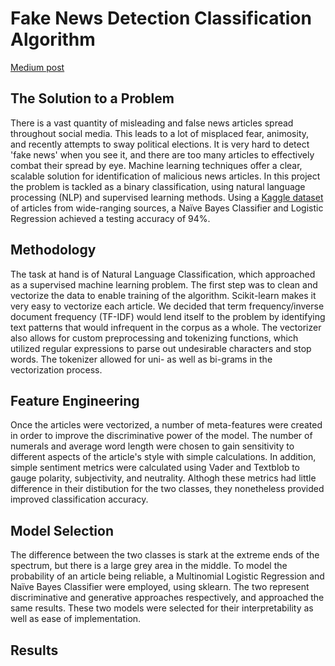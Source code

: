 # Fake News Detection Classification Algorithm
[Medium post](https://towardsdatascience.com/machine-learning-tackles-the-fake-news-problem-c3fa75549e52)
 ## The Solution to a Problem
 There is a vast quantity of misleading and false news articles spread throughout social media. This leads to a lot of misplaced fear, animosity, and recently attempts to sway political elections. It is very hard to detect 'fake news' when you see it, and there are too many articles to effectively combat their spread by eye. Machine learning techniques offer a clear, scalable solution for identification of malicious news articles. In this project the problem is tackled as a binary classification, using natural language processing (NLP) and supervised learning methods. Using a [Kaggle dataset](https://www.kaggle.com/c/fake-news) of articles from wide-ranging sources, a Naïve Bayes Classifier and Logistic Regression achieved a testing accuracy of 94%.
 
## Methodology
The task at hand is of Natural Language Classification, which approached as a supervised machine learning problem. The first step was to clean and vectorize the data to enable training of the algorithm. Scikit-learn makes it very easy to vectorize each article. We decided that term frequency/inverse document frequency (TF-IDF) would lend itself to the problem by identifying text patterns that would infrequent in the corpus as a whole. The vectorizer also allows for custom preprocessing and tokenizing functions, which utilized regular expressions to parse out undesirable characters and stop words. The tokenizer allowed for uni- as well as bi-grams in the vectorization process.

## Feature Engineering
Once the articles were vectorized, a number of meta-features were created in order to improve the discriminative power of the model. The number of numerals and average word length were chosen to gain sensitivity to different aspects of the article's style with simple calculations. In addition, simple sentiment metrics were calculated using Vader and Textblob to gauge polarity, subjectivity, and neutrality. Althogh these metrics had little difference in their distibution for the two classes, they nonetheless provided improved classification accuracy.

## Model Selection
The difference between the two classes is stark at the extreme ends of the spectrum, but there is a large grey area in the middle. To model the probability of an article being reliable, a Multinomial Logistic Regression and Naïve Bayes Classifier were employed, using sklearn. The two represent discriminative and generative approaches respectively, and approached the same results. These two models were selected for their interpretability as well as ease of implementation. 

## Results
